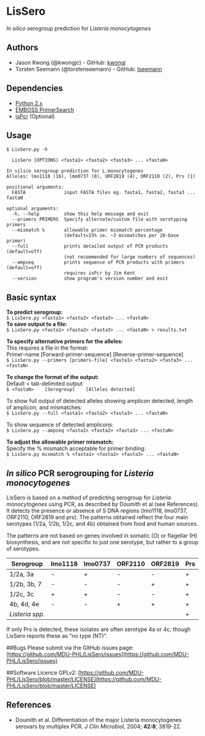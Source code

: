 # LisSero
*In silico* serogroup prediction for *Listeria monocytogenes*

## Authors
* Jason Kwong (@kwongjc) - GitHub: [kwongj](https://github.com/kwongj)  
* Torsten Seemann (@torstenseemann) - GitHub: [tseemann](https://github.com/tseemann)  

## Dependencies
* [Python 2.x](https://www.python.org/downloads/)
* [EMBOSS PrimerSearch](http://emboss.sourceforge.net/download/)
* [isPcr](https://users.soe.ucsc.edu/~kent/) (Optional)

## Usage
`$ LisSero.py -h`  
```usage: 
  LisSero [OPTIONS] <fasta1> <fasta2> <fasta3> ... <fastaN>

In silico serogroup prediction for L.monocytogenes
Alleles: lmo1118 (16), lmo0737 (8), ORF2819 (4), ORF2110 (2), Prs (1)

positional arguments:
  FASTA              input FASTA files eg. fasta1, fasta2, fasta3 ... fastaN

optional arguments:
  -h, --help         show this help message and exit
  --primers PRIMERS  Specify alternate/custom file with serotyping primers
  --mismatch %       allowable primer mismatch percentage
                     (default=15% ie. ~3 mismatches per 20-base primer)
  --full             prints detailed output of PCR products (default=off)
                     (not recommended for large numbers of sequences)
  --ampseq           prints sequence of PCR products with primers (default=off)
                     requires isPcr by Jim Kent
  --version          show program's version number and exit
```

## Basic syntax
**To predict serogroup:**  
`$ LisSero.py <fasta1> <fasta2> <fasta3> ... <fastaN>`  
**To save output to a file:**  
`$ LisSero.py <fasta1> <fasta2> <fasta3> ... <fastaN> > results.txt`  

**To specify alternative primers for the alleles:**  
This requires a file in the format:  
  Primer-name  [Forward-primer-sequence]  [Reverse-primer-sequence]  
`$ LisSero.py --primers [primers-file] <fasta1> <fasta2> <fasta3> ... <fastaN>`   

**To change the format of the output:**  
Default = tab-delimited output  
`$ <fastaN>    [Serogroup]    [Alleles detected]`  

To show full output of detected alleles showing amplicon detected, length of amplicon, and mismatches:  
`$ LisSero.py --full <fasta1> <fasta2> <fasta3> ... <fastaN>`  

To show sequence of detected amplicons:  
`$ LisSero.py --ampseq <fasta1> <fasta2> <fasta3> ... <fastaN>`  

**To adjust the allowable primer mismatch:**  
Specify the % mismatch acceptable for primer binding:  
`$ LisSero.py mismatch % <fasta1> <fasta2> <fasta3> ... <fastaN>`  

## *In silico* PCR serogrouping for *Listeria monocytogenes*  
LisSero is based on a method of predicting serogroup for *Listeria monocytogenes* using PCR, as described by Doumith et al (see References). It detects the presence or absence of 5 DNA regions (lmo1118, lmo0737, ORF2110, ORF2819 and prs). The patterns obtained reflect the four main serotypes (1/2a, 1/2b, 1/2c, and 4b) obtained from food and human sources.

The patterns are not based on genes involved in somatic (O) or flagellar (H) biosynthesis, and are not specific to just one serotype, but rather to a group of serotypes.

| Serogroup     |  lmo1118  |  lmo0737  |  ORF2110  |  ORF2819  |   Prs   |  
| ------------- | --------- | --------- | --------- | --------- | ------- |  
| 1/2a, 3a      |     -     |     +     |     -     |     -     |   +     |  
| 1/2b, 3b, 7   |     -     |     -     |     -     |     +     |   +     |  
| 1/2c, 3c      |     +     |     +     |     -     |     -     |   +     |  
| 4b, 4d, 4e    |     -     |     -     |     +     |     +     |   +     |  
| *Listeria spp.* |           |           |           |           |   +     |  

If only Prs is detected, these isolates are often serotype 4a or 4c, though LisSero reports these as "no type (NT)".

##Bugs
Please submit via the GitHub issues page: [https://github.com/MDU-PHL/LisSero/issues](https://github.com/MDU-PHL/LisSero/issues)  

##Software Licence
GPLv2: [https://github.com/MDU-PHL/LisSero/blob/master/LICENSE](https://github.com/MDU-PHL/LisSero/blob/master/LICENSE)

## References
* Doumith et al. Differentiation of the major Listeria monocytogenes serovars by multiplex PCR.
_J Clin Microbiol_, 2004; __42:8__; 3819-22.
